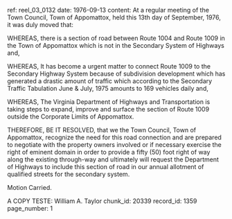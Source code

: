 ref: reel_03_0132
date: 1976-09-13
content: At a regular meeting of the Town Council, Town of Appomattox, held this 13th day of September, 1976, it was duly moved that:

WHEREAS, there is a section of road between Route 1004 and Route 1009 in the Town of Appomattox which is not in the Secondary System of Highways and,

WHEREAS, It has become a urgent matter to connect Route 1009 to the Secondary Highway System because of subdivision development which has generated a drastic amount of traffic which according to the Secondary Traffic Tabulation June & July, 1975 amounts to 169 vehicles daily and,

WHEREAS, The Virginia Department of Highways and Transportation is taking steps to expand, improve and surface the section of Route 1009 outside the Corporate Limits of Appomattox.

THEREFORE, BE IT RESOLVED, that we the Town Council, Town of Appomattox, recognize the need for this road connection and are prepared to negotiate with the property owners involved or if necessary exercise the right of eminent domain in order to provide a fifty (50) foot right of way along the existing through-way and ultimately will request the Department of Highways to include this section of road in our annual allotment of qualified streets for the secondary system.

Motion Carried.

A COPY
TESTE: William A. Taylor
chunk_id: 20339
record_id: 1359
page_number: 1

